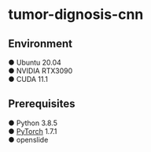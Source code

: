 # tumor-dignosis-cnn

## Environment
● Ubuntu 20.04  
● NVIDIA RTX3090  
● CUDA 11.1
## Prerequisites
● Python 3.8.5  
● [PyTorch](https://pytorch.org/) 1.7.1  
● openslide
